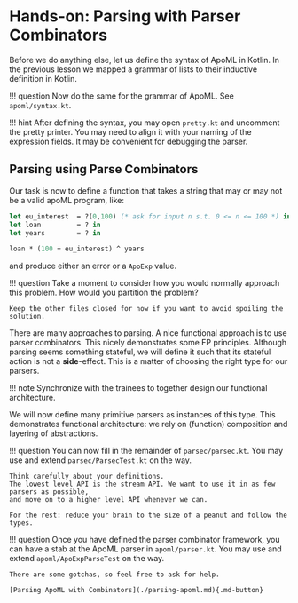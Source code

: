 # Hands-on: Parsing with Parser Combinators

Before we do anything else, let us define the syntax of ApoML in Kotlin.
In the previous lesson we mapped a grammar of lists to their inductive definition in Kotlin.

!!! question
    Now do the same for the grammar of ApoML.
    See `apoml/syntax.kt`.

!!! hint
    After defining the syntax, you may open `pretty.kt` and uncomment the pretty printer.
    You may need to align it with your naming of the expression fields.
    It may be convenient for debugging the parser.

## Parsing using Parse Combinators

Our task is now to define a function that takes a string that may or may not be a valid apoML
program, like:

```ocaml
let eu_interest  = ?(0,100) (* ask for input n s.t. 0 <= n <= 100 *) in
let loan         = ? in
let years        = ? in

loan * (100 + eu_interest) ^ years
```

and produce either an error or a `ApoExp` value.

!!! question
    Take a moment to consider how you would normally approach this problem.
    How would you partition the problem?
    
    Keep the other files closed for now if you want to avoid spoiling the solution.

There are many approaches to parsing. A nice functional approach is to use parser combinators.
This nicely demonstrates some FP principles. Although parsing seems something stateful,
we will define it such that its stateful action is not a __side__-effect. This is a matter
of choosing the right type for our parsers.

!!! note
    Synchronize with the trainees to together design our functional architecture.

We will now define many primitive parsers as instances of this type. This demonstrates
functional architecture: we rely on (function) composition and layering of abstractions.

!!! question
    You can now fill in the remainder of `parsec/parsec.kt`.
    You may use and extend `parsec/ParsecTest.kt` on the way.

    Think carefully about your definitions.
    The lowest level API is the stream API. We want to use it in as few parsers as possible,
    and move on to a higher level API whenever we can.

    For the rest: reduce your brain to the size of a peanut and follow the types.

!!! question
    Once you have defined the parser combinator framework,
    you can have a stab at the ApoML parser in `apoml/parser.kt`.
    You may use and extend `apoml/ApoExpParseTest` on the way.

    There are some gotchas, so feel free to ask for help.

    [Parsing ApoML with Combinators](./parsing-apoml.md){.md-button}
